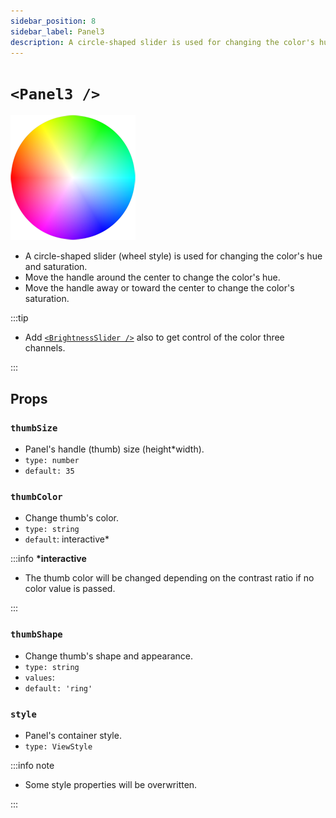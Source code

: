 ```yaml
---
sidebar_position: 8
sidebar_label: Panel3
description: A circle-shaped slider is used for changing the color's hue and saturation.
---
```


# `<Panel3 />`

![panel2](../../../images/panel3.png)

- A circle-shaped slider (wheel style) is used for changing the color's hue and saturation.
- Move the handle around the center to change the color's hue.
- Move the handle away or toward the center to change the color's saturation.

:::tip

- Add [`<BrightnessSlider />`](./BrightnessSlider) also to get control of the color three channels.

:::

## Props

### `thumbSize`

- Panel's handle (thumb) size (height\*width).
- `type: number`
- `default: 35`

### `thumbColor`

- Change thumb's color.
- `type: string`
- `default`: interactive\*

:::info **\*interactive**

- The thumb color will be changed depending on the contrast ratio if no color value is passed.

:::

### `thumbShape`

- Change thumb's shape and appearance.
- `type: string`
- `values`: <shapes/>
- `default: 'ring'`

### `style`

- Panel's container style.
- `type: ViewStyle`

:::info note

- Some style properties will be overwritten.

:::
